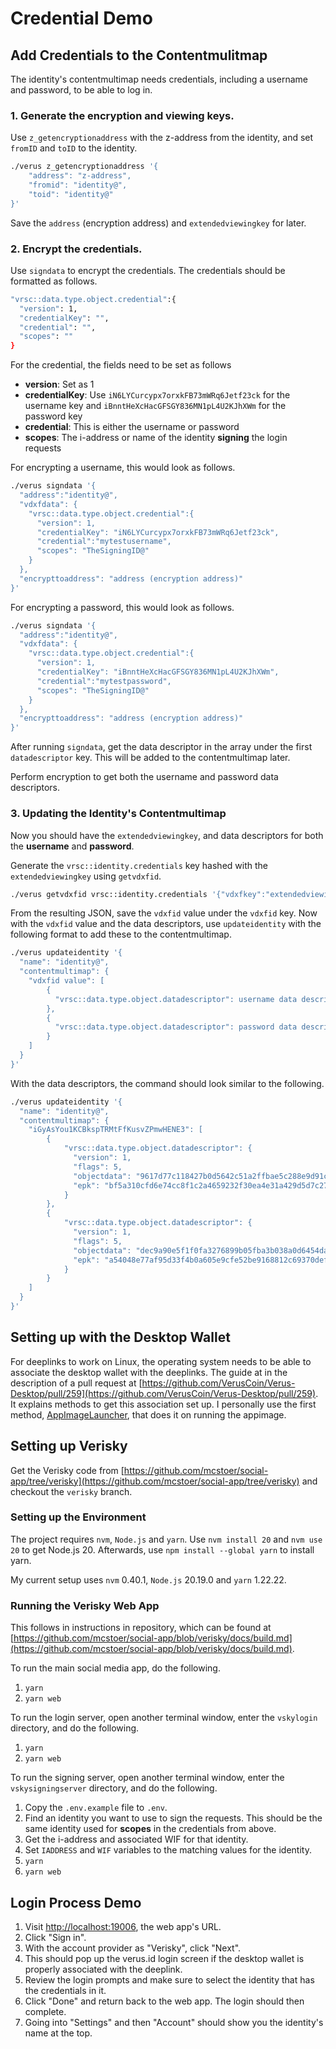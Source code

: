 # Credential Demo

## Add Credentials to the Contentmulitmap 

The identity's contentmultimap needs credentials, including a username and password, to be able to log in.

### 1. Generate the encryption and viewing keys.

Use `z_getencryptionaddress` with the z-address from the identity, and set `fromID` and `toID` to the identity.
```bash
./verus z_getencryptionaddress '{
    "address": "z-address",
    "fromid": "identity@",
    "toid": "identity@"
}'
```

Save the `address` (encryption address) and `extendedviewingkey` for later.

### 2. Encrypt the credentials.

Use `signdata` to encrypt the credentials. The credentials should be formatted as follows.
```bash
"vrsc::data.type.object.credential":{
  "version": 1,
  "credentialKey": "",
  "credential": "",
  "scopes": ""
}
```

For the credential, the fields need to be set as follows
* **version**: Set as 1
* **credentialKey**: Use `iN6LYCurcypx7orxkFB73mWRq6Jetf23ck` for the username key and `iBnntHeXcHacGFSGY836MN1pL4U2KJhXWm` for the password key
* **credential**: This is either the username or password
* **scopes**: The i-address or name of the identity **signing** the login requests

For encrypting a username, this would look as follows.
```bash
./verus signdata '{
  "address":"identity@",
  "vdxfdata": {
    "vrsc::data.type.object.credential":{
      "version": 1,
      "credentialKey": "iN6LYCurcypx7orxkFB73mWRq6Jetf23ck",
      "credential":"mytestusername",
      "scopes": "TheSigningID@"
    }
  },
  "encrypttoaddress": "address (encryption address)" 
}'
```

For encrypting a password, this would look as follows.
```bash
./verus signdata '{
  "address":"identity@",
  "vdxfdata": {
    "vrsc::data.type.object.credential":{
      "version": 1,
      "credentialKey": "iBnntHeXcHacGFSGY836MN1pL4U2KJhXWm",
      "credential":"mytestpassword",
      "scopes": "TheSigningID@"
    }
  },
  "encrypttoaddress": "address (encryption address)" 
}'
```

After running `signdata`, get the data descriptor in the array under the first `datadescriptor` key. This will be added to the contentmultimap later.  

Perform encryption to get both the username and password data descriptors.

### 3. Updating the Identity's Contentmultimap

Now you should have the `extendedviewingkey`, and data descriptors for both the **username** and **password**. 

Generate the `vrsc::identity.credentials` key hashed with the `extendedviewingkey` using `getvdxfid`.
```bash
./verus getvdxfid vrsc::identity.credentials '{"vdxfkey":"extendedviewingkey"}'
```

From the resulting JSON, save the `vdxfid` value under the `vdxfid` key. Now with the `vdxfid` value and the data descriptors,
use `updateidentity` with the following format to add these to the contentmultimap.

```bash
./verus updateidentity '{     
  "name": "identity@",
  "contentmultimap": {
    "vdxfid value": [
        {
          "vrsc::data.type.object.datadescriptor": username data descriptor
        },
        {
          "vrsc::data.type.object.datadescriptor": password data descriptor
        }
    ]
  }
}'
```

With the data descriptors, the command should look similar to the following.
```bash
./verus updateidentity '{     
  "name": "identity@",
  "contentmultimap": {
    "iGyAsYou1KCBkspTRMtFfKusvZPmwHENE3": [
        {
            "vrsc::data.type.object.datadescriptor": {
              "version": 1,
              "flags": 5,
              "objectdata": "9617d77c118427b0d5642c51a2ffbae5c288e9d91c0b23d3bdc36d9d0ee73ef73c7191bdb8b821274975f7785b718b1b19a9cb038d2476dc96d520439bb4fbb95e3e36122a9790c9c60cedbdb9e4f49acf2c5f4307931171ad266h508e336f9ee49903fe56c96aa523ea3caa20d9bda79b074c71f51b9cfed874c7d6dba07242d29a4d5b48688e673febbbee0f9f65c11b72d35ff264",
              "epk": "bf5a310cfd6e74cc8f1c2a4659232f30ea4e31a429d5d7c27080e349e9b1ec1d"
            }
        },
        {
            "vrsc::data.type.object.datadescriptor": {
              "version": 1,
              "flags": 5,
              "objectdata": "dec9a90e5f1f0fa3276899b05fba3b038a0d6454daa423183a959cfa4b5fe32dfaf7d2bf76b832c4e20d6f2f168414474440d1f5f7d98382a2cd052639cdafe006d33f7e15c52287f9d12d07d5b41d1bf3028f32cd2d76f8321c6bb324sa3054248dc295fca9a4a90bdf673d7b38638f2cf275399a4250e790db4870f42b9630d7f1a508cd5c691a0d0db9bec7222528e6809b8972d9",
              "epk": "a54048e77af95d33f4b0a605e9cfe52be9168812c69370defdea82b834dd7ad5"
            }
        }
    ]
  }
}'
```

## Setting up with the Desktop Wallet

For deeplinks to work on Linux, the operating system needs to be able to associate the desktop wallet with the deeplinks. The guide at in the description of a pull request at [https://github.com/VerusCoin/Verus-Desktop/pull/259](https://github.com/VerusCoin/Verus-Desktop/pull/259). It explains methods to get this association set up. I personally use the first method, [AppImageLauncher](https://github.com/TheAssassin/AppImageLauncher), that does it on running the appimage.


## Setting up Verisky

Get the Verisky code from [https://github.com/mcstoer/social-app/tree/verisky](https://github.com/mcstoer/social-app/tree/verisky) and checkout the `verisky` branch.

### Setting up the Environment

The project requires `nvm`, `Node.js` and `yarn`. Use `nvm install 20` and `nvm use 20` to get Node.js 20. Afterwards, use `npm install --global yarn` to install yarn. 

My current setup uses `nvm` 0.40.1, `Node.js` 20.19.0 and `yarn` 1.22.22.

### Running the Verisky Web App

This follows in instructions in repository, which can be found at [https://github.com/mcstoer/social-app/blob/verisky/docs/build.md](https://github.com/mcstoer/social-app/blob/verisky/docs/build.md).

To run the main social media app, do the following.
1. `yarn`
2. `yarn web`

To run the login server, open another terminal window, enter the `vskylogin` directory, and do the following.
1. `yarn`
2. `yarn web`

To run the signing server, open another terminal window, enter the `vskysigningserver` directory, and do the following.
1. Copy the `.env.example` file to `.env`.
2. Find an identity you want to use to sign the requests. This should be the same identity used for **scopes** in the credentials from above.
3. Get the i-address and associated WIF for that identity.
4. Set `IADDRESS` and `WIF` variables to the matching values for the identity.
5. `yarn`
6. `yarn web`

## Login Process Demo

1. Visit [http://localhost:19006](http://localhost:19006), the web app's URL.
2. Click "Sign in".
3. With the account provider as "Verisky", click "Next".
4. This should pop up the verus.id login screen if the desktop wallet is properly associated with the deeplink.
5. Review the login prompts and make sure to select the identity that has the credentials in it.
6. Click "Done" and return back to the web app. The login should then complete.
7. Going into "Settings" and then "Account" should show you the identity's name at the top.
